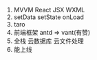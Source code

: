 1. MVVM React JSX WXML
2. setData  setState  onLoad 
3. taro 
4. 前端框架  antd => vant(有赞)
5. 全栈  云数据库  云文件处理
6. 能上线